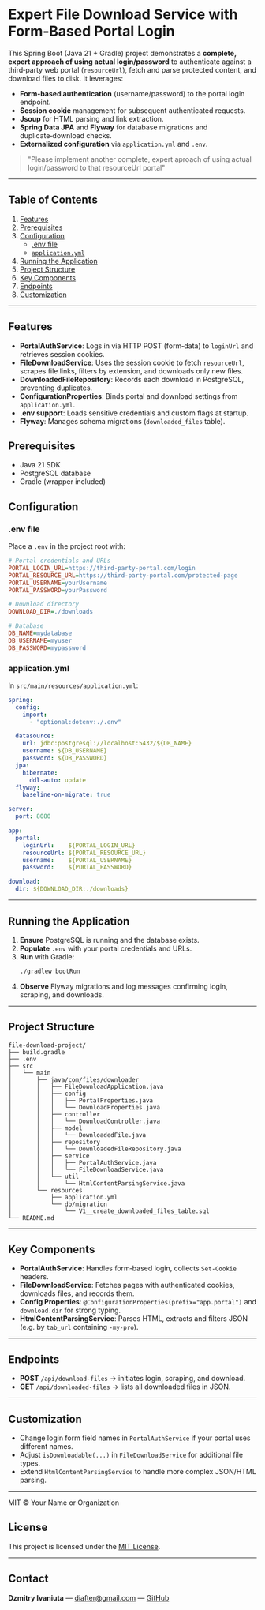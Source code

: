 # Expert File Download Service with Form‑Based Portal Login

This Spring Boot (Java 21 + Gradle) project demonstrates a **complete, expert approach of using actual login/password** to authenticate against a third‑party web portal (`resourceUrl`), fetch and parse protected content, and download files to disk. It leverages:

- **Form‑based authentication** (username/password) to the portal login endpoint.
- **Session cookie** management for subsequent authenticated requests.
- **Jsoup** for HTML parsing and link extraction.
- **Spring Data JPA** and **Flyway** for database migrations and duplicate‑download checks.
- **Externalized configuration** via `application.yml` and `.env`.

> "Please implement another complete, expert aproach of using actual login/password to that resourceUrl portal"

---

## Table of Contents

1. [Features](#features)
2. [Prerequisites](#prerequisites)
3. [Configuration](#configuration)
    - [.env file](#env-file)
    - [`application.yml`](#applicationyml)
4. [Running the Application](#running-the-application)
5. [Project Structure](#project-structure)
6. [Key Components](#key-components)
7. [Endpoints](#endpoints)
8. [Customization](#customization)

---

## Features

- **PortalAuthService**: Logs in via HTTP POST (form‑data) to `loginUrl` and retrieves session cookies.
- **FileDownloadService**: Uses the session cookie to fetch `resourceUrl`, scrapes file links, filters by extension, and downloads only new files.
- **DownloadedFileRepository**: Records each download in PostgreSQL, preventing duplicates.
- **ConfigurationProperties**: Binds portal and download settings from `application.yml`.
- **.env support**: Loads sensitive credentials and custom flags at startup.
- **Flyway**: Manages schema migrations (`downloaded_files` table).

## Prerequisites

- Java 21 SDK
- PostgreSQL database
- Gradle (wrapper included)

## Configuration

### .env file

Place a `.env` in the project root with:

```ini
# Portal credentials and URLs
PORTAL_LOGIN_URL=https://third-party-portal.com/login
PORTAL_RESOURCE_URL=https://third-party-portal.com/protected-page
PORTAL_USERNAME=yourUsername
PORTAL_PASSWORD=yourPassword

# Download directory
DOWNLOAD_DIR=./downloads

# Database
DB_NAME=mydatabase
DB_USERNAME=myuser
DB_PASSWORD=mypassword
```

### application.yml

In `src/main/resources/application.yml`:

```yaml
spring:
  config:
    import:
      - "optional:dotenv:./.env"

  datasource:
    url: jdbc:postgresql://localhost:5432/${DB_NAME}
    username: ${DB_USERNAME}
    password: ${DB_PASSWORD}
  jpa:
    hibernate:
      ddl-auto: update
  flyway:
    baseline-on-migrate: true

server:
  port: 8080

app:
  portal:
    loginUrl:    ${PORTAL_LOGIN_URL}
    resourceUrl: ${PORTAL_RESOURCE_URL}
    username:    ${PORTAL_USERNAME}
    password:    ${PORTAL_PASSWORD}

download:
  dir: ${DOWNLOAD_DIR:./downloads}
```

---

## Running the Application

1. **Ensure** PostgreSQL is running and the database exists.
2. **Populate** `.env` with your portal credentials and URLs.
3. **Run** with Gradle:
   ```bash
   ./gradlew bootRun
   ```
4. **Observe** Flyway migrations and log messages confirming login, scraping, and downloads.

---

## Project Structure

```
file-download-project/
├── build.gradle
├── .env
├── src
│   └── main
│       ├── java/com/files/downloader
│       │   ├── FileDownloadApplication.java
│       │   ├── config
│       │   │   ├── PortalProperties.java
│       │   │   └── DownloadProperties.java
│       │   ├── controller
│       │   │   └── DownloadController.java
│       │   ├── model
│       │   │   └── DownloadedFile.java
│       │   ├── repository
│       │   │   └── DownloadedFileRepository.java
│       │   ├── service
│       │   │   ├── PortalAuthService.java
│       │   │   └── FileDownloadService.java
│       │   └── util
│       │       └── HtmlContentParsingService.java
│       └── resources
│           ├── application.yml
│           └── db/migration
│               └── V1__create_downloaded_files_table.sql
└── README.md
```

---

## Key Components

- **PortalAuthService**: Handles form‑based login, collects `Set-Cookie` headers.
- **FileDownloadService**: Fetches pages with authenticated cookies, downloads files, and records them.
- **Config Properties**: `@ConfigurationProperties(prefix="app.portal")` and `download.dir` for strong typing.
- **HtmlContentParsingService**: Parses HTML, extracts and filters JSON (e.g. by `tab_url` containing `-my-pro`).

---

## Endpoints

- **POST** `/api/download-files` &rarr; initiates login, scraping, and download.
- **GET** `/api/downloaded-files`  &rarr; lists all downloaded files in JSON.

---

## Customization

- Change login form field names in `PortalAuthService` if your portal uses different names.
- Adjust `isDownloadable(...)` in `FileDownloadService` for additional file types.
- Extend `HtmlContentParsingService` to handle more complex JSON/HTML parsing.

---

MIT © Your Name or Organization




## License

This project is licensed under the [MIT License](LICENSE).

---

## Contact

**Dzmitry Ivaniuta** — [diafter@gmail.com](mailto:diafter@gmail.com) — [GitHub](https://github.com/DimitryIvaniuta)